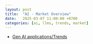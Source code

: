 ```yaml
---
layout: post
title:  "AI - Market Overview"
date:   2025-03-07 11:00:00 +0700
categories: [ai, llms, trends, market]
---
```


- [Gen AI applications/Trends](https://www.facebook.com/groups/1464312880537782/permalink/3641408606161521/?mibextid=wwXIfr&rdid=fcUZHk3rcN6Ou4IT&share_url=https%3A%2F%2Fwww.facebook.com%2Fshare%2Fp%2F18NboXfEBA%2F%3Fmibextid%3DwwXIfr#)

